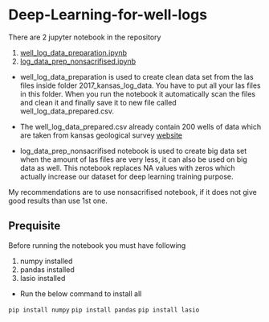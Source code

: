# Deep-Learning-for-well-logs

There are 2 jupyter notebook in the repository
1. [well_log_data_preparation.ipynb](https://github.com/prateekvyas1996/Deep-Learning-for-well-logs/blob/master/well_log_data_preparation.ipynb)
2. [log_data_prep_nonsacrifised.ipynb](https://github.com/prateekvyas1996/Deep-Learning-for-well-logs/blob/master/log_data_prep_nonsacrifised.ipynb)

* well_log_data_preparation is used to create clean data set from the las files inside folder 2017_kansas_log_data. You have to put all your las files in this folder. When you run the notebook it automatically scan the files and clean it and finally save it to new file called well_log_data_prepared.csv.

* The well_log_data_prepared.csv already contain 200 wells of data which are taken from kansas geological survey [website](http://www.kgs.ku.edu/Magellan/Logs/index.html)

* log_data_prep_nonsacrifised notebook is used to create big data set when the amount of las files are very less, it can also be used on big data as well. This notebook replaces NA values with zeros which actually increase our dataset for deep learning training purpose.

My recommendations are to use nonsacrifised notebook, if it does not give good results than use 1st one.

## Prequisite

Before running the notebook you must have following

1. numpy installed
2. pandas installed
3. lasio installed

* Run the below command to install all

`pip install numpy`
`pip install pandas`
`pip install lasio`